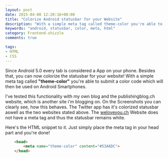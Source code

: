 ```yaml
---
layout: post
date: 2015-04-08 12:20:16+00:00
title: "Colorize Android statusbar for your Website"
description: "With a simple meta tag called theme-color you're able to submit a color code which will then be used on Android Smartphones."
keywords: "android, statusbar, color, meta, html"
category: Frontend-shizzle
comments: true

tags:
- HTML
- CSS
---
```


Since Android 5.0 every tab is considered a App on your phone.
Besides that, you can now colorize the statusbar for your website!
With a simple meta tag called **"theme-color"** you're able to submit a color code which will then be used on Android Smartphones.

I've tested this functionality with my own blog and the publishingblog.ch website, which is another site i'm blogging on.
On the Screenshots you can clearly see, how this behaves. The Twitter app has it's colorized statusbar aswell as the two websites stated above. The [weloveyou.ch](http://weloveyou.ch) Website does not have a meta tag and thus the statusbar remains white.

Here's the HTML snippet to it. Just simply place the meta tag in your head part and you're done!

~~~html
    <head>
        <meta name="theme-color" content="#53A6DC">
    </head>
~~~